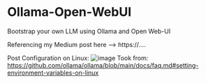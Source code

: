 # Ollama-Open-WebUI
Bootstrap your own LLM using Ollama and Open Web-UI

Referencing my Medium post here --> https://....


Post Configuration on Linux:
![image](https://github.com/user-attachments/assets/24dda297-0d4d-45da-991d-f168b0cf997c)
Took from:
https://github.com/ollama/ollama/blob/main/docs/faq.md#setting-environment-variables-on-linux
